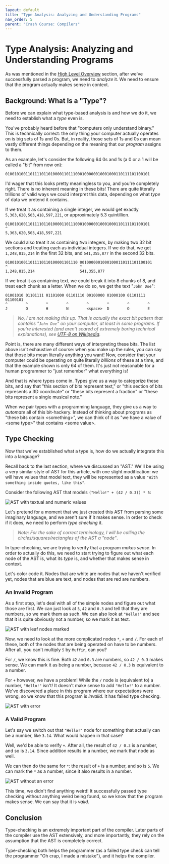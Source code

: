 ```yaml
---
layout: default
title: "Type Analysis: Analyzing and Understanding Programs"
nav_order: 5
parent: "Crash Course: Compilers"
---
```


# Type Analysis: Analyzing and Understanding Programs

As was mentioned in the [High Level Overview](./02_high_level.html) section, after we've successfully parsed a program, we need to *analyze* it. We need to ensure that the program actually makes sense in context. 

## Background: What Is a "Type"?

Before we can explain what type-based analysis is and how we do it, we need to establish what a *type* even is. 

You've probably heard before that "computers only understand binary." This is technically correct: the only thing your computer actually operates on is big sets of 1s and 0s. But, in reality, those sets of 1s and 0s can mean vastly different things depending on the meaning that our *program* assigns to them. 

As an example, let's consider the following 64 0s and 1s (a 0 or a 1 will be called a "bit" from now on):

~~~
0100101001101111011010000110111000100000010001000110111101100101
~~~

I'd wager that this looks pretty meaningless to you, and you're completely right. There is no inherent meaning in these bits! There are quite literally trillions of valid ways we could interpret this data, depending on what *type* of data we pretend it contains. 

If we treat it as containing a single integer, we would get exactly `5,363,620,503,418,597,221`, or approximately 5.3 quintillion.

~~~
0100101001101111011010000110111000100000010001000110111101100101
^                                
5,363,620,503,418,597,221                  
~~~

We could also treat it as containing *two* integers, by making two 32 bit sections and treating each as individual integers. If we do that, we get `1,248,815,214` in the first 32 bits, and `541,355,877` in the second 32 bits.

~~~
01001010011011110110100001101110 00100000010001000110111101100101
^                                ^
1,248,815,214                    541,355,877
~~~

If we treat it as containing text, we could break it into 8 chunks of 8, and treat each chunk as a letter. When we do so, we get the text "`John Doe`":

~~~
01001010 01101111 01101000 01101110 00100000 01000100 01101111 01100101
^        ^        ^        ^        ^        ^        ^        ^
J        O        H        N        <space>  D        O        E
~~~

> *No, I am not making this up. That is actually the exact bit pattern that contains "`John Doe`" on your computer, at least in some programs. If you're interested (and aren't scared of extremely boring technical explanations), see [UTF-8 on Wikipedia](https://en.wikipedia.org/wiki/UTF-8).*

Point is, there are many different ways of interpreting these bits. The list above isn't exhaustive of course: when you make up the rules, you can say that those bits mean literally anything you want! Now, consider that your computer could be operating on quite literally *billions* of these at a time, and that the example shown is only 64 of them. It's just not reasonable for a human programmer to "just remember" what everything is! 

And that is where types come in. Types give us a way to categorize these bits, and say that "this section of bits represent text," or "this section of bits represents a 3D coordinate" or "these bits represent a fraction" or "these bits represent a single musical note." 

When we pair types with a programming language, they give us a way to *automate* all of this bit-hackery. Instead of thinking about programs as "these bits contain \<something\>", we can think of it as "we have a value of \<some type\>" that contains \<some value\>.  

## Type Checking

Now that we've established what a type is, how do we actually integrate this into a language? 

Recall back to the last section, where we discussed an "AST." We'll be using a very similar style of AST for this article, 
with one slight modification: we will have values that model text, they will be represented as a value `"With something inside quotes, like this"`.

Consider the following AST that models `("Hello!" + (42 / 0.3)) * 5`: 

![AST with textual and numeric values](../assets/images/crash-course/types/type-ast-1.png)

Let's pretend for a moment that we just created this AST from parsing some imaginary language, and we aren't sure if it makes sense. In order to check if it does, we need to perform *type checking* it. 

> *Note: For the sake of correct terminology, I will be calling the circles/squares/rectangles of the AST a "node"*.

In type-checking, we are trying to verify that a program *makes sense*. In order to actually do this, we need to start
trying to figure out what each node of the AST is, what its *type* is, and whether that makes sense in context.

Let's color code it. Nodes that are white are nodes that we haven't verified yet, nodes that are blue are text, and nodes
that are red are numbers. 

### An Invalid Program

As a first step, let's deal with all of the simple nodes and figure out what those are first. We can just look at `5`, 
`42` and `0.3` and tell that they are numbers, so we mark them as such. We can also look at `"Hello!"` and see that it is
quite obviously not a number, so we mark it as text.

![AST with leaf nodes marked](../assets/images/crash-course/types/type-ast-2.png)

Now, we need to look at the more complicated nodes `*`, `+` and `/`. For each of these, both of the nodes
that are being operated on have to be numbers. After all, you can't multiply `5` by `Muffin`, can you?

For `/`, we know this is fine. Both `42` and `0.3` are numbers, so `42 / 0.3` makes sense. We can mark it as
being a number, because `42 / 0.3` is equivalent to a number. 

For `+` however, we have a problem! While the `/` node is (equivalent to) a number, `"Hello!"` isn't! It doesn't
make sense to add `"Hello!"` to a number. We've discovered a place in this program where our expectations were wrong, 
so we know that this program is *invalid*. It has failed type checking. 

![AST with error](../assets/images/crash-course/types/type-ast-3.png)

### A Valid Program

Let's say we switch out that `"Hello!"` node for something that
actually can be a number, like `3.14`. What would happen in that case?

Well, we'd be able to verify `+`. After all, the result of `42 / 0.3` is a number, and so is `3.14`. Since addition results in a number, we mark that node as well. 

We can then do the same for `*`: the result of `+` is a number, and so is `5`. We can mark the `*` as a number, since it also results in a number.

![AST without an error](../assets/images/crash-course/types/type-ast-4.png)

This time, we didn't find anything weird! It successfully passed type checking without anything weird being found, so we know that the program makes sense. We can say that it is *valid*.

## Conclusion

Type-checking is an extremely important part of the compiler. Later parts of the compiler use the AST extensively, and more importantly, they rely on the assumption that the AST is completely correct. 

Type-checking both helps the programmer (as a failed type check can tell the programmer "Oh crap, I made a mistake"), and it helps the compiler. 

